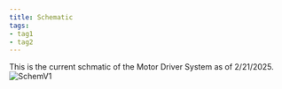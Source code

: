 ```yaml
---
title: Schematic
tags:
- tag1
- tag2
---
```

This is the current schmatic of the Motor Driver System as of 2/21/2025.
![SchemV1](https://github.com/user-attachments/assets/514f7157-cae1-4dab-bbbc-9c74ad2d805c)
